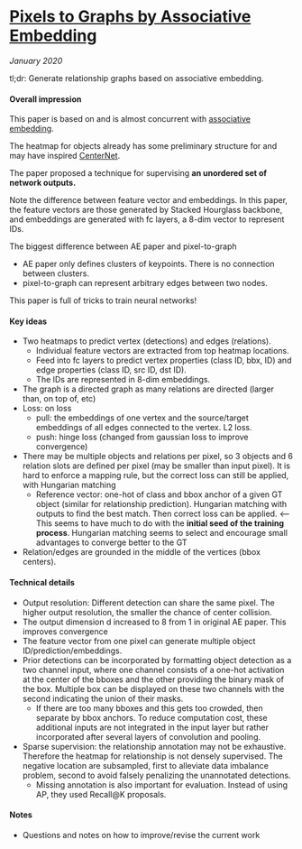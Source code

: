 # [Pixels to Graphs by Associative Embedding](https://arxiv.org/abs/1706.07365)

_January 2020_

tl;dr: Generate relationship graphs based on associative embedding.

#### Overall impression
This paper is based on and is almost concurrent with [associative embedding](associative_embedding.md).

The heatmap for objects already has some preliminary structure for and may have inspired [CenterNet](centernet_ut.md).

The paper proposed a technique for supervising **an unordered set of network outputs.**

Note the difference between feature vector and embeddings. In this paper, the feature vectors are those generated by Stacked Hourglass backbone, and embeddings are generated with fc layers, a 8-dim vector to represent IDs.

The biggest difference between AE paper and pixel-to-graph

- AE paper only defines clusters of keypoints. There is no connection between clusters.
- pixel-to-graph can represent arbitrary edges between two nodes.

This paper is full of tricks to train neural networks!

#### Key ideas
- Two heatmaps to predict vertex (detections) and edges (relations).
	- Individual feature vectors are extracted from top heatmap locations.
	- Feed into fc layers to predict vertex properties (class ID, bbx, ID) and edge properties (class ID, src ID, dst ID).
	- The IDs are represented in 8-dim embeddings.
- The graph is a directed graph as many relations are directed (larger than, on top of, etc)
- Loss: on loss 
	- pull: the embeddings of one vertex and the source/target embeddings of all edges connected to the vertex. L2 loss.
	- push: hinge loss (changed from gaussian loss to improve convergence)
- There may be multiple objects and relations per pixel, so 3 objects and 6 relation slots are defined per pixel (may be smaller than input pixel). It is hard to enforce a mapping rule, but the correct loss can still be applied, with Hungarian matching
	- Reference vector: one-hot of class and bbox anchor of a given GT object (similar for relationship prediction). Hungarian matching with outputs to find the best match. Then correct loss can be applied. <-- This seems to have much to do with the **initial seed of the training process**. Hungarian matching seems to select and encourage small advantages to converge better to the GT
- Relation/edges are grounded in the middle of the vertices (bbox centers).

#### Technical details
- Output resolution: Different detection can share the same pixel. The higher output resolution, the smaller the chance of center collision.
- The output dimension d increased to 8 from 1 in original AE paper. This improves convergence
- The feature vector from one pixel can generate multiple object ID/prediction/embeddings.
- Prior detections can be incorporated by formatting object detection as a two channel input, where one channel consists of a one-hot activation at the center of the bboxes and the other providing the binary mask of the box. Multiple box can be displayed on these two channels with the second indicating the union of their masks. 
	- If there are too many bboxes and this gets too crowded, then separate by bbox anchors. To reduce computation cost, these additional inputs are not integrated in the input layer but rather incorporated after several layers of convolution and pooling.
- Sparse supervision: the relationship annotation may not be exhaustive. Therefore the heatmap for relationship is not densely supervised. The negative location are subsampled, first to alleviate data imbalance problem, second to avoid falsely penalizing the unannotated detections.
	- Missing annotation is also important for evaluation. Instead of using AP, they used Recall@K proposals. 

#### Notes
- Questions and notes on how to improve/revise the current work  


